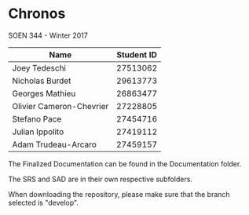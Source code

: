 # Chronos

SOEN 344 - Winter 2017

Name | Student ID
--- | ---
Joey Tedeschi | 27513062
Nicholas Burdet | 29613773
Georges Mathieu | 26863477
Olivier Cameron-Chevrier | 27228805
Stefano Pace | 27454716
Julian Ippolito | 27419112
Adam Trudeau-Arcaro | 27459157

The Finalized Documentation can be found in the Documentation folder.

The SRS and SAD are in their own respective subfolders. 

When downloading the repository, please make sure that the branch selected is "develop".